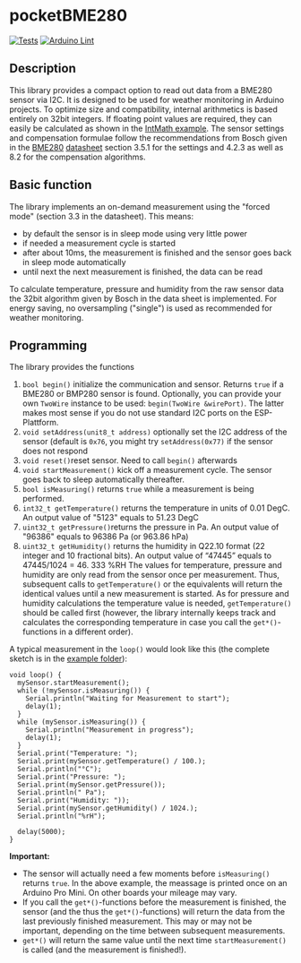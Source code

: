 # pocketBME280

[![Tests](https://github.com/angrest/pocketBME280/actions/workflows/compileSketchesMatrix.yml/badge.svg)](https://github.com/angrest/pocketBME280/actions/workflows/compileSketchesMatrix.yml)
[![Arduino Lint](https://github.com/angrest/pocketBME280/actions/workflows/Arduino%20Lint.yml/badge.svg)](https://github.com/angrest/pocketBME280/actions/workflows/Arduino%20Lint.yml)

## Description
This library provides a compact option to read out data from a BME280 sensor via I2C. It is designed to be used for weather monitoring in Arduino projects. To optimize size and compatibility, internal arithmetics is based entirely on 32bit integers. If floating point values are required, they can easily be calculated as shown in the [IntMath example](examples/IntMath/IntMath.ino).
The sensor settings and compensation formulae follow the recommendations from Bosch given in the [BME280](https://www.bosch-sensortec.com/products/environmental-sensors/humidity-sensors-bme280/) [datasheet](https://www.bosch-sensortec.com/media/boschsensortec/downloads/datasheets/bst-bme280-ds002.pdf) section 3.5.1 for the settings and 4.2.3 as well as 8.2 for the compensation algorithms. 

## Basic function
The library implements an on-demand measurement using the "forced mode" (section 3.3 in the datasheet). This means:

- by default the sensor is in sleep mode using very little power
- if needed a measurement cycle is started
- after about 10ms, the measurement is finished and the sensor goes back in sleep mode automatically
- until next the next measurement is finished, the data can be read

To calculate temperature, pressure and humidity from the raw sensor data the 32bit algorithm given by Bosch in the data sheet is implemented. For energy saving, no oversampling ("single") is used as recommended for weather monitoring.

## Programming
The library provides the functions
1. `bool begin()` initialize the communication and sensor. Returns `true` if a BME280 or BMP280 sensor is found. Optionally, you can provide your own `TwoWire` instance to be used: `begin(TwoWire &wirePort)`. The latter makes most sense if you do not use standard I2C ports on the ESP-Plattform. 
2. `void setAddress(unit8_t address)` optionally set the I2C address of the sensor (default is `0x76`, you might try `setAddress(0x77)` if the sensor does not respond
3. `void reset()`reset sensor. Need to call `begin()` afterwards
4. `void startMeasurement()` kick off a measurement cycle. The sensor goes back to sleep automatically thereafter.
5. `bool isMeasuring()` returns `true` while a measurement is being performed.
6. `int32_t getTemperature()` returns the temperature in units of 0.01 DegC. An output value of "5123" equals to 51.23 DegC
7. `uint32_t getPressure()`returns the pressure in Pa. An output value of "96386" equals to 96386 Pa (or 963.86 hPa)
8. `uint32_t getHumidity()` returns the humidity in Q22.10 format (22 integer and 10 fractional bits). An output value of “47445” equals to 47445/1024 = 46. 333 %RH
The values for temperature, pressure and humidity are only read from the sensor once per measurement. Thus, subsequent calls to `getTemperature()` or the equivalents will return the identical values until a new measurement is started. As for pressure and humidity calculations the temperature value is needed, `getTemperature()` should be called first (however, the library internally keeps track and calculates the corresponding temperature in case you call the `get*()`-functions in a different order).

A typical measurement in the `loop()` would look like this (the complete sketch is in the [example folder](examples/Simple/Simple.ino)):
```
void loop() {
  mySensor.startMeasurement();
  while (!mySensor.isMeasuring()) {
    Serial.println("Waiting for Measurement to start");
    delay(1);
  }
  while (mySensor.isMeasuring()) {
    Serial.println("Measurement in progress");
    delay(1);
  }
  Serial.print("Temperature: ");
  Serial.print(mySensor.getTemperature() / 100.);
  Serial.println("°C");
  Serial.print("Pressure: ");
  Serial.print(mySensor.getPressure());
  Serial.println(" Pa");
  Serial.print("Humidity: "));
  Serial.print(mySensor.getHumidity() / 1024.);
  Serial.println("%rH");

  delay(5000);
}
```

**Important:** 
- The sensor will actually need a few moments before `isMeasuring()` returns `true`. In the above example, the meassage is printed once on an Arduino Pro Mini. On other boards your mileage may vary.
- If you call the `get*()`-functions before the measurement is finished, the sensor (and the thus the `get*()`-functions) will return the data from the last previously finished measurement. This may or may not be important, depending on the time between subsequent measurements.
- `get*()` will return the same value until the next time `startMeasurement()` is called (and the measurement is finished!).
